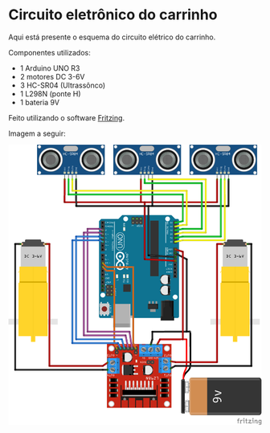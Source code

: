 # Circuito eletrônico do carrinho

Aqui está presente o esquema do circuito elétrico do carrinho. 

Componentes utilizados:

 * 1 Arduino UNO R3 
 * 2 motores DC 3-6V
 * 3 HC-SR04 (Ultrassônco)
 * 1 L298N (ponte H)
 * 1 bateria 9V 

Feito utilizando o software [Fritzing](https://fritzing.org/).

Imagem a seguir: 

![circuito carrinho](circuito%20carrinho.png)